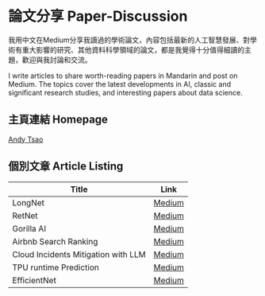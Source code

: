 # 論文分享 Paper-Discussion
我用中文在Medium分享我讀過的學術論文，內容包括最新的人工智慧發展、對學術有重大影響的研究、其他資料科學領域的論文，都是我覺得十分值得細讀的主題，歡迎與我討論和交流。

I write articles to share worth-reading papers in Mandarin and post on Medium.  The topics cover the latest developments in AI, classic and significant research studies, and interesting papers about data science.
## 主頁連結 Homepage
[Andy Tsao](https://medium.com/@andy94729)

## 個別文章 Article Listing
| Title | Link |
|----------|------|
| LongNet    | [Medium](https://medium.com/@andy94729/%E8%AB%96%E6%96%87%E7%A0%94%E8%A8%8E-longnet-scaling-transformers-to-1-000-000-000-tokens-2e817943184e) |
| RetNet     | [Medium](https://medium.com/@andy94729/%E8%AB%96%E6%96%87%E7%A0%94%E8%A8%8E-retentive-network-a-successor-to-transformer-for-large-language-models-3891be79833b) |
| Gorilla AI | [Medium](https://medium.com/@andy94729/%E8%AB%96%E6%96%87%E7%A0%94%E8%A8%8E-gorilla-large-language-model-connected-with-massive-apis-60f18c59b6ba) |
| Airbnb Search Ranking | [Medium](https://medium.com/@andy94729/%E8%AB%96%E6%96%87%E7%A0%94%E8%A8%8E-real-time-personalization-using-embeddings-for-search-ranking-at-airbnb-%E4%B8%8A-748d5831de05) |
| Cloud Incidents Mitigation with LLM | [Medium](https://medium.com/@andy94729/%E8%AB%96%E6%96%87%E7%A0%94%E8%A8%8E-recommending-root-cause-and-mitigation-steps-for-cloud-incidents-using-large-language-models-34bed0c5ccf3) |
| TPU runtime Prediction | [Medium](https://medium.com/@andy94729/%E8%AB%96%E6%96%87%E7%A0%94%E8%A8%8E-a-learned-performance-model-for-tensor-processing-units-fbb3ce98df26) |
| EfficientNet | [Medium](https://medium.com/@andy94729/%E8%AB%96%E6%96%87%E7%A0%94%E8%A8%8E-efficientnet-rethinking-model-scaling-for-convolutional-neural-networks-2c63204147d1) |



